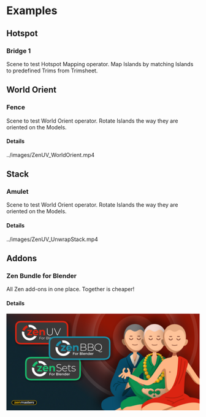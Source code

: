# Examples

## Hotspot

### Bridge 1
Scene to test Hotspot Mapping operator. 
Map Islands by matching Islands to predefined Trims from Trimsheet.

[//]: # (https://github.com/zen-masters/Zen-UV/raw/master/examples/ZenUV_Hotspot_Bridge1.zip)

## World Orient

### Fence
Scene to test World Orient operator. 
Rotate Islands the way they are oriented on the Models.

#### Details
../images/ZenUV_WorldOrient.mp4

[//]: # (https://github.com/zen-masters/Zen-UV/raw/master/examples/ZenUV_WorldOrient_Example_01.zip)

## Stack

### Amulet
Scene to test World Orient operator. 
Rotate Islands the way they are oriented on the Models.

#### Details
../images/ZenUV_UnwrapStack.mp4

[//]: # (https://github.com/zen-masters/Zen-UV/raw/master/examples/ZenUV_Stack_Example_01.zip)

## Addons

### Zen Bundle for Blender
All Zen add-ons in one place.
Together is cheaper!

#### Details
![bundle_image](../mkdocs/img/banners/bmarket-zen-bundle.jpg)

[comment]: # (https://www.blendermarket.com/products/zen-bundle)
